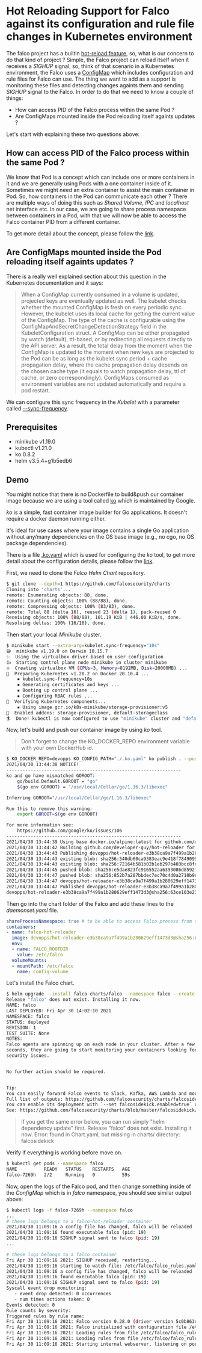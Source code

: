 # Hot Reloading Support for Falco against its configuration and rule file changes in Kubernetes environment

The falco project has a builtin [hot-reload feature](https://falco.org/docs/getting-started/running/#hot-reload), so, what is our concern to do that kind of project ? Simple, the Falco project can reload itself when it receives a _SIGHUP_ signal, so, think of that scenario in a Kubernetes environment, the Falco uses a [ConfigMap](https://github.com/falcosecurity/charts/blob/master/falco/templates/configmap.yaml) which includes configuration and rule files for Falco can use. The thing we want to add as a support is monitoring these files and detecting changes againts them and sending _SIGHUP_ signal to the Falco. In order to do that we need to know a couple of things:

* How can access PID of the Falco process within the same Pod ?
* Are ConfigMaps mounted inside the Pod reloading itself againts updates ?

Let's start with explaining these two questions above:

## How can access PID of the Falco process within the same Pod ?

We know that Pod is a concept which can include one or more containers in it and we are generally using Pods with a one container inside of it. Sometimes we might need an extra container to assist the main container in Pod. So, how containers in the Pod can communicate each other ? There are multiple ways of doing this such as _Shared Volume_, _IPC_ and _localhost_ net interface etc. In our case, we are going to share process namespace between containers in a Pod, with that we will now be able to access the Falco container PID from a different container.

To get more detail about the concept, please follow the [link](https://kubernetes.io/docs/tasks/configure-pod-container/share-process-namespace/).

## Are ConfigMaps mounted inside the Pod reloading itself againts updates ?

There is a really well explained section about this question in the Kubernetes documentation and it says:

> When a ConfigMap currently consumed in a volume is updated, projected keys are eventually updated as well. The kubelet checks whether the mounted ConfigMap is fresh on every periodic sync. However, the kubelet uses its local cache for getting the current value of the ConfigMap. The type of the cache is configurable using the ConfigMapAndSecretChangeDetectionStrategy field in the KubeletConfiguration struct. A ConfigMap can be either propagated by watch (default), ttl-based, or by redirecting all requests directly to the API server. As a result, the total delay from the moment when the ConfigMap is updated to the moment when new keys are projected to the Pod can be as long as the kubelet sync period + cache propagation delay, where the cache propagation delay depends on the chosen cache type (it equals to watch propagation delay, ttl of cache, or zero correspondingly).                                                                                   ConfigMaps consumed as environment variables are not updated automatically and require a pod restart.

We can configure this sync frequency in the _Kubelet_ with a parameter called [--sync-frequency](https://kubernetes.io/docs/reference/command-line-tools-reference/kubelet/#--sync-frequency).


## Prerequisites

* minikube v1.19.0
* kubectl v1.21.0
* ko 0.8.2
* helm v3.5.4+g1b5edb6

## Demo

You might notice that there is no Dockerfile to build&push our container image because we are using a tool called [ko](https://github.com/google/ko) which is maintained by Google. 

_ko_ is a simple, fast container image builder for Go applications. It doesn't require a docker daemon running either.

It's ideal for use cases where your image contains a single Go application without any/many dependencies on the OS base image (e.g., no cgo, no OS package dependencies).

There is a file [.ko.yaml](.ko.yaml) which is used for configuring the _ko_ tool, to get more detail about the configuration details, please follow the [link](banzaicloud.com/blog/inject-secrets-into-pods-vault-revisited/).

First, we need to clone the _Falco Helm Chart_ repository.

```bash
$ git clone --depth=1 https://github.com/falcosecurity/charts
Cloning into 'charts'...
remote: Enumerating objects: 88, done.
remote: Counting objects: 100% (88/88), done.
remote: Compressing objects: 100% (83/83), done.
remote: Total 88 (delta 16), reused 23 (delta 1), pack-reused 0
Receiving objects: 100% (88/88), 101.19 KiB | 446.00 KiB/s, done.
Resolving deltas: 100% (16/16), done.
```

Then start your local _Minikube_ cluster.

```bash
$ minikube start --extra-arg=kubelet.sync-frequency="10s"
😄  minikube v1.19.0 on Darwin 10.15.7
✨  Using the virtualbox driver based on user configuration
👍  Starting control plane node minikube in cluster minikube
🔥  Creating virtualbox VM (CPUs=3, Memory=8192MB, Disk=20000MB) ...
🐳  Preparing Kubernetes v1.20.2 on Docker 20.10.4 ...
    ▪ kubelet.sync-frequency=10s
    ▪ Generating certificates and keys ...
    ▪ Booting up control plane ...
    ▪ Configuring RBAC rules ...
🔎  Verifying Kubernetes components...
    ▪ Using image gcr.io/k8s-minikube/storage-provisioner:v5
🌟  Enabled addons: storage-provisioner, default-storageclass
🏄  Done! kubectl is now configured to use "minikube" cluster and "default" namespace by default
```

Now, let's build and push our container image by using _ko_ tool.

> Don't forget to change the KO_DOCKER_REPO environment variable with your own DockerHub id.
```bash
$ KO_DOCKER_REPO=devopps KO_CONFIG_PATH="./.ko.yaml" ko publish . --push=true
2021/04/30 13:44:38 NOTICE!
-----------------------------------------------------------------
ko and go have mismatched GOROOT:
    go/build.Default.GOROOT = "go"
    $(go env GOROOT) = "/usr/local/Cellar/go/1.16.3/libexec"

Inferring GOROOT="/usr/local/Cellar/go/1.16.3/libexec"

Run this to remove this warning:
    export GOROOT=$(go env GOROOT)

For more information see:
    https://github.com/google/ko/issues/106
-----------------------------------------------------------------
2021/04/30 13:44:39 Using base docker.io/alpine:latest for github.com/developer-guy/hot-reloader
2021/04/30 13:44:42 Building github.com/developer-guy/hot-reloader for linux/amd64
2021/04/30 13:44:43 Publishing devopps/hot-reloader-e3b38ca9a7f499a1b280629eff1473d3:latest
2021/04/30 13:44:43 existing blob: sha256:540db60ca9383eac9e418f78490994d0af424aab7bf6d0e47ac8ed4e2e9bcbba
2021/04/30 13:44:43 existing blob: sha256:72164b581b02b1eb297b403bcc8fc1bfa245cb52e103a3a525a0835a58ff58e2
2021/04/30 13:44:45 pushed blob: sha256:e5dae823fc916552aa6393086d8592fa0d2481d1f08ff7269b35b7ad31c4d98e
2021/04/30 13:44:47 pushed blob: sha256:852b7a207bbdec7ec70c4d0a2710b9eb0da0e26c836bf55f1a881e8d247723ea
2021/04/30 13:44:47 devopps/hot-reloader-e3b38ca9a7f499a1b280629eff1473d3:latest: digest: sha256:63ce103e23bf358b15b2d71170066efa069795c165c6f55315ac4f37715489a7 size: 751
2021/04/30 13:44:47 Published devopps/hot-reloader-e3b38ca9a7f499a1b280629eff1473d3@sha256:63ce103e23bf358b15b2d71170066efa069795c165c6f55315ac4f37715489a7
devopps/hot-reloader-e3b38ca9a7f499a1b280629eff1473d3@sha256:63ce103e23bf358b15b2d71170066efa069795c165c6f55315ac4f37715489a7
```

Then go into the chart folder of the Falco and add these lines to the _daemonset.yaml_ file.
```yaml
shareProcessNamespace: true # to be able to access Falco process from the sidecar
containers:
- name: falco-hot-reloader
  image: devopps/hot-reloader-e3b38ca9a7f499a1b280629eff1473d3@sha256:63ce103e23bf358b15b2d71170066efa069795c165c6f55315ac4f37715489a7 # don't forget to replace the digest here
  env:
  - name: FALCO_ROOTDIR
    value: /etc/falco
  volumeMounts:
  - mountPath: /etc/falco
    name: config-volume
```

Let's install the Falco chart.
```bash
$ helm upgrade --install falco charts/falco --namespace falco --create-namespace
Release "falco" does not exist. Installing it now.
NAME: falco
LAST DEPLOYED: Fri Apr 30 14:02:10 2021
NAMESPACE: falco
STATUS: deployed
REVISION: 1
TEST SUITE: None
NOTES:
Falco agents are spinning up on each node in your cluster. After a few
seconds, they are going to start monitoring your containers looking for
security issues.


No further action should be required.


Tip:
You can easily forward Falco events to Slack, Kafka, AWS Lambda and more with falcosidekick.
Full list of outputs: https://github.com/falcosecurity/charts/falcosidekick.
You can enable its deployment with `--set falcosidekick.enabled=true` or in your values.yaml.
See: https://github.com/falcosecurity/charts/blob/master/falcosidekick/values.yaml for configuration values.
```

> If you get the same error below, you can run simply "helm dependency update" first.                                                                                                           Release "falco" does not exist. Installing it now.                                                                                                                                              Error: found in Chart.yaml, but missing in charts/ directory: falcosidekick

Verify if everything is working before move on.

```bash
$ kubectl get pods --namespace falco
NAME          READY   STATUS    RESTARTS   AGE
falco-7269h   2/2     Running   0          59s
```

Now, open the logs of the Falco pod, and then change something inside of the _ConfigMap_ which is in _falco_ namespace, you should see similar output above:
```bash
$ kubectl logs -f falco-7269h --namespace falco
...
# these logs belongs to a falco-hot-reloader container
2021/04/30 11:09:16 a config file has changed, falco will be reloaded 
2021/04/30 11:09:16 found executable falco (pid: 19)
2021/04/30 11:09:16 SIGHUP signal sent to falco (pid: 19)
...

# these logs belongs to a falco container
Fri Apr 30 11:09:16 2021: SIGHUP received, restarting...
2021/04/30 11:09:16 starting to watch file: /etc/falco/falco_rules.yaml
2021/04/30 11:09:16 a config file has changed, falco will be reloaded
2021/04/30 11:09:16 found executable falco (pid: 19)
2021/04/30 11:09:16 SIGHUP signal sent to falco (pid: 19)
Syscall event drop monitoring:
   - event drop detected: 0 occurrences
   - num times actions taken: 0
Events detected: 0
Rule counts by severity:
Triggered rules by rule name:
Fri Apr 30 11:09:16 2021: Falco version 0.28.0 (driver version 5c0b863ddade7a45568c0ac97d037422c9efb750)
Fri Apr 30 11:09:16 2021: Falco initialized with configuration file /etc/falco/falco.yaml
Fri Apr 30 11:09:16 2021: Loading rules from file /etc/falco/falco_rules.yaml:
Fri Apr 30 11:09:16 2021: Loading rules from file /etc/falco/falco_rules.local.yaml:
Fri Apr 30 11:09:16 2021: Starting internal webserver, listening on port 8765
```
